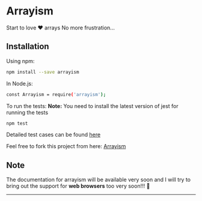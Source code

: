# Arrayism
Start to love ❤️  arrays
No more frustration...

## Installation
Using npm:
```bash
npm install --save arrayism
```

In Node.js:
```bash
const Arrayism = require('arrayism');
```

To run the tests:
**Note:** You need to install the latest version of jest for running the tests
```bash
npm test
```
Detailed test cases can be found [here](https://github.com/Atul-Kumar-Official/Arrayism/tree/master/test/unit_testing)

Feel free to fork this project from here: [Arrayism](https://github.com/Atul-Kumar-Official/Arrayism)

## Note
The documentation for arrayism will be available very soon and I will try to bring out the support for **web browsers** too very soon!!! 🎉

---